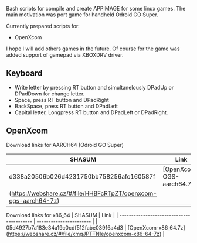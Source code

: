 Bash scripts for compile and create APPIMAGE for some linux games.
The main motivation was port game for handheld Odroid GO Super.

Currently prepared scripts for:
  - OpenXcom
  
I hope I will add others games in the future.
Of course for the game was added support of gamepad via XBOXDRV driver.

Keyboard
--------

- Write letter by pressing RT button and simultanelously DPadUp or DPadDown for change letter.
- Space, press RT button and DPadRight
- BackSpace, press RT button and DPadLeft
- Capital letter, Longpress RT button and DPadLeft or DPadRight. 



OpenXcom
--------
Download links for AARCH64 (Odroid GO Super)

| SHASUM                                    | Link                    |
| ----------------------------------------- | ----------------------- |
| d338a20506b026d4231750bb758256afc160587f  | [OpenXcom-OGS-aarch64.7z]
(https://webshare.cz/#/file/HHBFcRTpZT/openxcom-ogs-aarch64-7z)       |

Download links for x86_64
| SHASUM                                    | Link                    |
| ----------------------------------------- | ----------------------- |
| 05d4927b7a183e34a19c0cdf512fabe03916a4d3  | [OpenXcom-x86_64.7z]
(https://webshare.cz/#/file/xmgJPTTNIe/openxcom-x86-64-7z)            |


